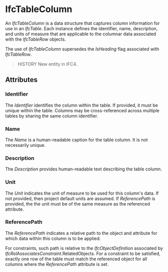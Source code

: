 # IfcTableColumn

An _IfcTableColumn_ is a data structure that captures column information for use in an _IfcTable_. Each instance defines the identifier, name, description, and units of measure that are applicable to the columnar data associated with the _IfcTableRow_ objects.<!-- end of definition -->

The use of _IfcTableColumn_ supersedes the _IsHeading_ flag associated with _IfcTableRow_.

> HISTORY  New entity in IFC4.

## Attributes

### Identifier
The _Identifier_ identifies the column within the table. If provided, it must be unique within the table. Columns may be cross-referenced across multiple tables by sharing the same column identifier.

### Name
The _Name_ is a human-readable caption for the table column. It is not necessarily unique.

### Description
The _Description_ provides human-readable text describing the table column.

### Unit
The _Unit_ indicates the unit of measure to be used for this column's data. If not provided, then project default units are assumed. If _ReferencePath_ is provided, the the unit must be of the same measure as the referenced attribute.

### ReferencePath
The _ReferencePath_ indicates a relative path to the object and attribute for which data within this column is to be applied.

For constraints, such path is relative to the _IfcObjectDefinition_ associated by _IfcRelAssociatesConstraint_.RelatedObjects. For a constraint to be satisfied, exactly one row of the table must match the referenced object for all columns where the _ReferencePath_ attribute is set.
